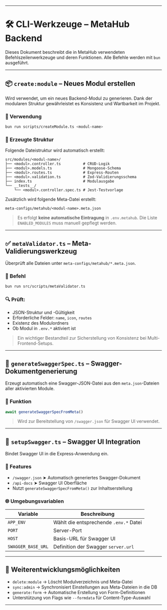 
---

# 🛠️ CLI-Werkzeuge – MetaHub Backend

Dieses Dokument beschreibt die in MetaHub verwendeten Befehlszeilenwerkzeuge und deren Funktionen. Alle Befehle werden mit `bun` ausgeführt.

---

## 📦 `create:module` – Neues Modul erstellen

Wird verwendet, um ein neues Backend-Modul zu generieren. Dank der modularen Struktur gewährleistet es Konsistenz und Wartbarkeit im Projekt.

### 📌 Verwendung

```bash
bun run scripts/createModule.ts <modul-name>
```

### 📁 Erzeugte Struktur

Folgende Dateistruktur wird automatisch erstellt:

```
src/modules/<modul-name>/
├── <modul>.controller.ts          # CRUD-Logik
├── <modul>.models.ts              # Mongoose-Schema
├── <modul>.routes.ts              # Express-Routen
├── <modul>.validation.ts          # Zod-Validierungsschema
├── index.ts                       # Modulausgabe
└── __tests__/
    └── <modul>.controller.spec.ts # Jest-Testvorlage
```

Zusätzlich wird folgende Meta-Datei erstellt:

```
meta-configs/metahub/<modul-name>.meta.json
```

> Es erfolgt **keine automatische Eintragung** in `.env.metahub`. Die Liste `ENABLED_MODULES` muss manuell gepflegt werden.

---

## ✅ `metaValidator.ts` – Meta-Validierungswerkzeug

Überprüft alle Dateien unter `meta-configs/metahub/*.meta.json`.

### 📌 Befehl

```bash
bun run src/scripts/metaValidator.ts
```

### 🔍 Prüft:

- JSON-Struktur und -Gültigkeit
- Erforderliche Felder: `name`, `icon`, `routes`
- Existenz des Modulordners
- Ob Modul in `.env.*` aktiviert ist

> Ein wichtiger Bestandteil zur Sicherstellung von Konsistenz bei Multi-Frontend-Setups.

---

## 📘 `generateSwaggerSpec.ts` – Swagger-Dokumentgenerierung

Erzeugt automatisch eine Swagger-JSON-Datei aus den `meta.json`-Dateien aller aktivierten Module.

### 📌 Funktion

```ts
await generateSwaggerSpecFromMeta()
```

> Wird zur Bereitstellung von `/swagger.json` für Swagger UI verwendet.

---

## 🧩 `setupSwagger.ts` – Swagger UI Integration

Bindet Swagger UI in die Express-Anwendung ein.

### 🚀 Features

- `/swagger.json` ➤ Automatisch generiertes Swagger-Dokument
- `/api-docs` ➤ Swagger UI Oberfläche
- Nutzt `generateSwaggerSpecFromMeta()` zur Inhaltserstellung

### 🌐 Umgebungsvariablen

| Variable            | Beschreibung                          |
|---------------------|----------------------------------------|
| `APP_ENV`           | Wählt die entsprechende `.env.*` Datei |
| `PORT`              | Server-Port                            |
| `HOST`              | Basis-URL für Swagger UI               |
| `SWAGGER_BASE_URL`  | Definition der Swagger `server.url`   |

---

## 📌 Weiterentwicklungsmöglichkeiten

- `delete:module` → Löscht Modulverzeichnis und Meta-Datei
- `sync:admin` → Synchronisiert Einstellungen aus Meta-Dateien in die DB
- `generate:form` → Automatische Erstellung von Form-Definitionen
- Unterstützung von Flags wie `--formdata` für Content-Type-Auswahl

---
